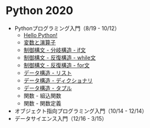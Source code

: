 # Python 2020

+ Pythonプログラミング入門（8/19 - 10/12）
  + [Hello Python!](01_basic/01_basic.md)
  + [変数と演算子](01_basic/02_basic.md)
  + [制御構文 - 分岐構造 - if文](01_basic/03_basic.md)
  + [制御構文 - 反復構造 - while文](01_basic/04_basic.md)
  + [制御構文 - 反復構造 - for文](01_basic/05_basic.md)
  + [データ構造 - リスト](01_basic/06_basic.md)
  + [データ構造 - ディクショナリ](01_basic/07_basic.md)
  + [データ構造 - タプル](01_basic/08_basic.md)
  + 関数 - 組込関数
  + 関数 - 関数定義
+ オブジェクト指向プログラミング入門（10/14 - 12/14）
+ データサイエンス入門（12/16 - 3/15）
